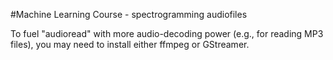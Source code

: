 #Machine Learning Course - spectrogramming audiofiles

To fuel "audioread" with more audio-decoding power (e.g., for reading MP3 files), you may need to install either ffmpeg or GStreamer.

